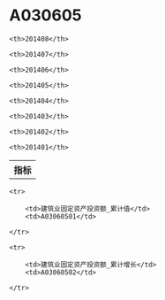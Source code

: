 A030605
======


<table>

<tr>
    <th>指标</th>
    
    <th>201408</th>
    
    <th>201407</th>
    
    <th>201406</th>
    
    <th>201405</th>
    
    <th>201404</th>
    
    <th>201403</th>
    
    <th>201402</th>
    
    <th>201401</th>
    
</tr>



</table>

<table>
    
    <tr>

        <td>建筑业固定资产投资额_累计值</td>
        <td>A03060501</td>

    </tr>
    
    <tr>

        <td>建筑业固定资产投资额_累计增长</td>
        <td>A03060502</td>

    </tr>
    
</table>